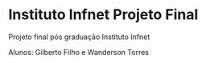 # Instituto Infnet Projeto Final

Projeto final pós graduação Instituto Infnet

Alunos:
Gilberto Filho e Wanderson Torres
